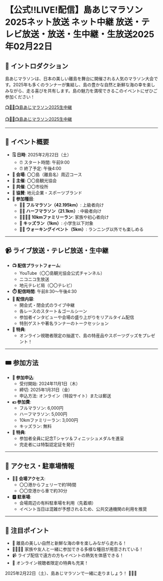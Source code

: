 # 【公式!!LIVE!配信】島あじマラソン2025ネット放送 ネット中継 放送・テレビ放送・放送・生中継・生放送2025年02月22日

## 📜 イントロダクション
島あじマラソンは、日本の美しい離島を舞台に開催される人気のマラソン大会です。2025年も多くのランナーが集結し、島の豊かな自然と新鮮な海の幸を楽しみながら、走る喜びを共有します。島の魅力を満喫できるこのイベントにぜひご参加ください！

[📺🏃‍♂️📺島あじマラソン2025生中継](https://jsports-hq.com/marathan-all/?pro)

[📺🏃‍♂️📺島あじマラソン2025生中継](https://jsports-hq.com/marathan-all/?pro)

---

## 📅 イベント概要
- **🗓️ 日時**: 2025年2月22日（土）
  - ⏰ スタート時間: 午前9:00
  - ⏰ 終了予定: 午後4:00
- **📍 会場**: 〇〇島（離島名）周辺コース
- **🏢 主催**: 〇〇島観光協会
- **🤝 共催**: 〇〇市役所
- **💼 協賛**: 地元企業・スポーツブランド
- **🎽 参加種目**:
  - **🏃‍♂️ フルマラソン（42.195km）**: 上級者向け
  - **🏃‍♀️ ハーフマラソン（21.1km）**: 中級者向け
  - **👨‍👩‍👧‍👦 10kmファミリーラン**: 家族や初心者向け
  - **👶 キッズラン（1km）**: 小学生以下対象
  - **🚶‍♂️ ウォーキングイベント（5km）**: ランニング以外でも楽しめる

---

## 📹 ライブ放送・テレビ放送・生中継
- **📺 配信プラットフォーム**:
  - YouTube（〇〇島観光協会公式チャンネル）
  - ニコニコ生放送
  - 地元テレビ局（〇〇テレビ）
- **⏱️ 配信時間**: 午前8:30～午後4:30
- **🎥 配信内容**:
  - 開会式・閉会式のライブ中継
  - 各レースのスタート＆ゴールシーン
  - 参加者インタビューや会場の盛り上がりをリアルタイム配信
  - 特別ゲストや著名ランナーのトークセッション
- **🎁 特典**:
  - オンライン視聴者限定の抽選で、島の特産品やスポーツグッズをプレゼント！

---

## 🎟️ 参加方法
- **📝 参加申込**:
  - 受付開始: 2024年11月1日（木）
  - 締切: 2025年1月31日（金）
  - 申込方法: オンライン（特設サイト）または郵送
- **💵 参加費**:
  - フルマラソン: 6,000円
  - ハーフマラソン: 5,000円
  - 10kmファミリーラン: 3,000円
  - キッズラン: 無料
- **🎁 特典**:
  - 参加者全員に記念Tシャツ＆フィニッシュメダルを進呈
  - 完走者には特製認定証を発行

---

## 🚉 アクセス・駐車場情報
- **🚶‍♂️ 会場アクセス**:
  - 〇〇港からフェリーで約1時間
  - 〇〇空港から車で約30分
- **🅿️ 駐車場**:
  - 会場周辺の有料駐車場を利用（先着順）
  - イベント当日は混雑が予想されるため、公共交通機関の利用を推奨


---

## 🌟 注目ポイント
- 🌸 離島の美しい自然と新鮮な海の幸を楽しみながら走れる！
- 👨‍👩‍👧‍👦 家族や友人と一緒に参加できる多様な種目が用意されている！
- 📹 ライブ配信で遠方の方もイベントの熱気を体感できる！
- 🎁 オンライン視聴者限定の特典も充実！

2025年2月22日（土）、島あじマラソンで一緒に走りましょう！ 🏃‍♀️🎉
